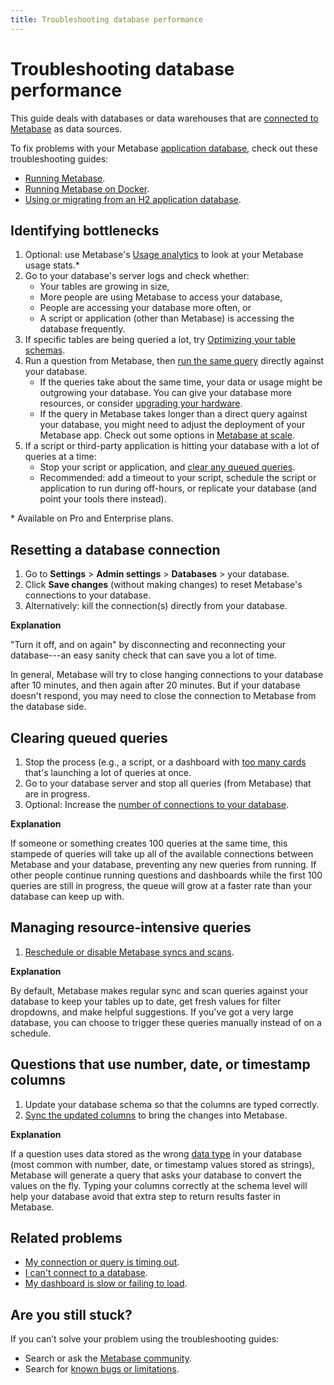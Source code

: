 ```yaml
---
title: Troubleshooting database performance
---
```


# Troubleshooting database performance

This guide deals with databases or data warehouses that are [connected to Metabase](../databases/connecting.md) as data sources.

To fix problems with your Metabase [application database](../installation-and-operation/configuring-application-database.md), check out these troubleshooting guides:

- [Running Metabase](./running.md).
- [Running Metabase on Docker](./docker.md).
- [Using or migrating from an H2 application database](./loading-from-h2.md).

## Identifying bottlenecks

1. Optional: use Metabase's [Usage analytics](../usage-and-performance-tools/usage-analytics.md) to look at your Metabase usage stats.\*
2. Go to your database's server logs and check whether:
   - Your tables are growing in size,
   - More people are using Metabase to access your database,
   - People are accessing your database more often, or
   - A script or application (other than Metabase) is accessing the database frequently.
3. If specific tables are being queried a lot, try [Optimizing your table schemas](https://www.metabase.com/learn/metabase-basics/administration/administration-and-operation/making-dashboards-faster#organize-data-to-anticipate-common-questions).
4. Run a question from Metabase, then [run the same query](../questions/query-builder/editor.md#viewing-the-native-query-that-powers-your-question) directly against your database.
   - If the queries take about the same time, your data or usage might be outgrowing your database. You can give your database more resources, or consider [upgrading your hardware](https://www.metabase.com/learn/grow-your-data-skills/data-landscape/which-data-warehouse).
   - If the query in Metabase takes longer than a direct query against your database, you might need to adjust the deployment of your Metabase app. Check out some options in [Metabase at scale](https://www.metabase.com/learn/metabase-basics/administration/administration-and-operation/metabase-at-scale).
5. If a script or third-party application is hitting your database with a lot of queries at a time:
   - Stop your script or application, and [clear any queued queries](#clearing-queued-queries).
   - Recommended: add a timeout to your script, schedule the script or application to run during off-hours, or replicate your database (and point your tools there instead).

\* Available on Pro and Enterprise plans.

## Resetting a database connection

1. Go to **Settings** > **Admin settings** > **Databases** > your database.
2. Click **Save changes** (without making changes) to reset Metabase's connections to your database.
3. Alternatively: kill the connection(s) directly from your database.

**Explanation**

"Turn it off, and on again" by disconnecting and reconnecting your database---an easy sanity check that can save you a lot of time.

In general, Metabase will try to close hanging connections to your database after 10 minutes, and then again after 20 minutes. But if your database doesn't respond, you may need to close the connection to Metabase from the database side.

## Clearing queued queries

1. Stop the process (e.g., a script, or a dashboard with [too many cards](./my-dashboard-is-slow.md#dashboard-has-over-10-cards) that's launching a lot of queries at once.
2. Go to your database server and stop all queries (from Metabase) that are in progress.
3. Optional: Increase the [number of connections to your database](../configuring-metabase/environment-variables.md#mb_jdbc_data_warehouse_max_connection_pool_size).

**Explanation**

If someone or something creates 100 queries at the same time, this stampede of queries will take up all of the available connections between Metabase and your database, preventing any new queries from running. If other people continue running questions and dashboards while the first 100 queries are still in progress, the queue will grow at a faster rate than your database can keep up with.

## Managing resource-intensive queries

1. [Reschedule or disable Metabase syncs and scans](../databases/sync-scan.md).

**Explanation**

By default, Metabase makes regular sync and scan queries against your database to keep your tables up to date, get fresh values for filter dropdowns, and make helpful suggestions. If you've got a very large database, you can choose to trigger these queries manually instead of on a schedule.

## Questions that use number, date, or timestamp columns

1. Update your database schema so that the columns are typed correctly.
2. [Sync the updated columns](../databases/sync-scan.md#manually-syncing-tables-and-columns) to bring the changes into Metabase.

**Explanation**

If a question uses data stored as the wrong [data type](https://www.metabase.com/learn/grow-your-data-skills/data-fundamentals/data-types-overview) in your database (most common with number, date, or timestamp values stored as strings), Metabase will generate a query that asks your database to convert the values on the fly. Typing your columns correctly at the schema level will help your database avoid that extra step to return results faster in Metabase.

## Related problems

- [My connection or query is timing out](./timeout.md).
- [I can't connect to a database](./db-connection.md).
- [My dashboard is slow or failing to load](./my-dashboard-is-slow.md).

## Are you still stuck?

If you can’t solve your problem using the troubleshooting guides:

- Search or ask the [Metabase community](https://discourse.metabase.com/).
- Search for [known bugs or limitations](./known-issues.md).
